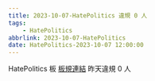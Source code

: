 ```yaml
---
title: 2023-10-07-HatePolitics 違規 0 人
tags:
    - HatePolitics
abbrlink: 2023-10-07-HatePolitics
date: HatePolitics-2023-10-07 12:00:00
---
```

HatePolitics 板 [板規連結](https://www.ptt.cc/bbs/HatePolitics/M.1617115262.A.D60.html)
昨天違規 0 人
